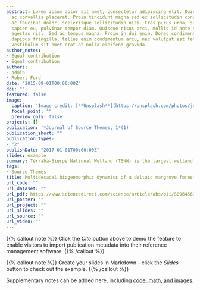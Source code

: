 ```yaml
---
abstract: Lorem ipsum dolor sit amet, consectetur adipiscing elit. Duis posuere tellus
  ac convallis placerat. Proin tincidunt magna sed ex sollicitudin condimentum. Sed
  ac faucibus dolor, scelerisque sollicitudin nisi. Cras purus urna, suscipit quis
  sapien eu, pulvinar tempor diam. Quisque risus orci, mollis id ante sit amet, gravida
  egestas nisl. Sed ac tempus magna. Proin in dui enim. Donec condimentum, sem id
  dapibus fringilla, tellus enim condimentum arcu, nec volutpat est felis vel metus.
  Vestibulum sit amet erat at nulla eleifend gravida.
author_notes:
- Equal contribution
- Equal contribution
authors:
- admin
- Robert Ford
date: "2015-09-01T00:00:00Z"
doi: ""
featured: false
image:
  caption: 'Image credit: [**Unsplash**](https://unsplash.com/photos/jdD8gXaTZsc)'
  focal_point: ""
  preview_only: false
projects: []
publication: '*Journal of Source Themes, 1*(1)'
publication_short: ""
publication_types:
- "2"
publishDate: "2017-01-01T00:00:00Z"
slides: example
summary: Térraba-Sierpe National Wetland (TSNW) is the largest wetland in Costa Rica located in the southeastern part of the country. The protected area comprises the Térraba-Sierpe delta covered with dense mangrove vegetation. We aim to analyze the geomorphological evolution of the coastal bars and the land use/cover change between 1948 and 2012 using aerial photographs and satellite images interpretation as well as field corroboration. We determined the geomorphological dynamics of three coastal bars (supratidal, intertidal, and subtidal), ten land uses/covers, and deforestation rates of six delta mouths for 64 years. In addition, we estimated a net periodic loss by deforestation between 1948 and 2012 exceeding 2562 ha, with an annual net loss of 40 ha per year. Moreover, these outputs quantify the anthropic impact over 40 years and give good evidence from an example of environmental policies implementation since the 1990s to protect these fragile tropical ecosystems.
tags:
- Source Themes
title: Multidecadal biogeomorphic dynamics of a deltaic mangrove forest in Costa Rica
url_code: ""
url_dataset: ""
url_pdf: https://www.sciencedirect.com/science/article/abs/pii/S0964569121002532?dgcid=author
url_poster: ""
url_project: ""
url_slides: ""
url_source: ""
url_video: ""
---
```


{{% callout note %}}
Click the *Cite* button above to demo the feature to enable visitors to import publication metadata into their reference management software.
{{% /callout %}}

{{% callout note %}}
Create your slides in Markdown - click the *Slides* button to check out the example.
{{% /callout %}}

Supplementary notes can be added here, including [code, math, and images](https://wowchemy.com/docs/writing-markdown-latex/).
